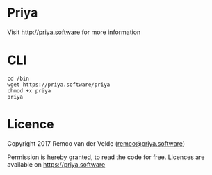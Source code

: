 # Priya

Visit http://priya.software for more information

# CLI

````
cd /bin
wget https://priya.software/priya
chmod +x priya
priya

````

# Licence
Copyright 2017 Remco van der Velde (remco@priya.software)

Permission is hereby granted, to read the code for free. Licences are available on https://priya.software
